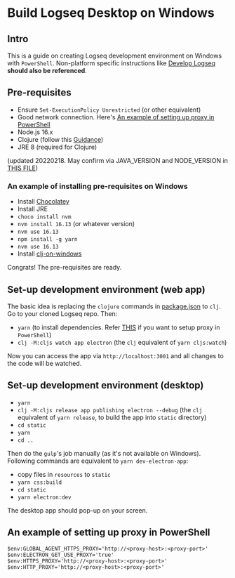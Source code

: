 # Build Logseq Desktop on Windows

## Intro
This is a guide on creating Logseq development environment on Windows with `PowerShell`. Non-platform specific instructions like [Develop Logseq](develop-logseq.md) **should also be referenced**.

## Pre-requisites
* Ensure `Set-ExecutionPolicy Unrestricted` (or other equivalent)
* Good network connection. Here's [An example of setting up proxy in PowerShell](#an-example-of-setting-up-proxy-in-powershell)
* Node.js 16.x
* Clojure (follow this [Guidance](https://clojure.org/guides/getting_started#_installation_on_windows))
* JRE 8 (required for Clojure)

(updated 20220218. May confirm via JAVA_VERSION and NODE_VERSION in [THIS FILE](https://github.com/logseq/logseq/blob/master/.github/workflows/build.yml))

### An example of installing pre-requisites on Windows
* Install [Chocolatey](https://chocolatey.org/)
* Install JRE
* `choco install nvm`
* `nvm install 16.13` (or whatever version)
* `nvm use 16.13`
* `npm install -g yarn`
* `nvm use 16.13`
* Install [clj-on-windows](https://github.com/clojure/tools.deps.alpha/wiki/clj-on-Windows)

Congrats! The pre-requisites are ready.

## Set-up development environment (web app)
The basic idea is replacing the `clojure` commands in [package.json](https://github.com/logseq/logseq/blob/master/package.json) to `clj`.  
Go to your cloned Logseq repo. Then:
* `yarn` (to install dependencies. Refer [THIS](#an-example-of-setting-up-proxy-in-powershell) if you want to setup proxy in `PowerShell`)
* `clj -M:cljs watch app electron` (the `clj` equivalent of `yarn cljs:watch`)

Now you can access the app via `http://localhost:3001` and all changes to the code will be watched.

## Set-up development environment (desktop)
* `yarn`
* `clj -M:cljs release app publishing electron --debug` (the `clj` equivalent of `yarn release`, to build the app into `static` directory)
* `cd static`
* `yarn`
* `cd ..`

Then do the `gulp`'s job manually (as it's not available on Windows). Following commands are equivalent to `yarn dev-electron-app`:
* copy files in `resources` to `static`
* `yarn css:build`
* `cd static`
* `yarn electron:dev`

The desktop app should pop-up on your screen.

## An example of setting up proxy in PowerShell
```
$env:GLOBAL_AGENT_HTTPS_PROXY='http://<proxy-host>:<proxy-port>'
$env:ELECTRON_GET_USE_PROXY='true'
$env:HTTPS_PROXY='http://<proxy-host>:<proxy-port>'
$env:HTTP_PROXY='http://<proxy-host>:<proxy-port>'
```